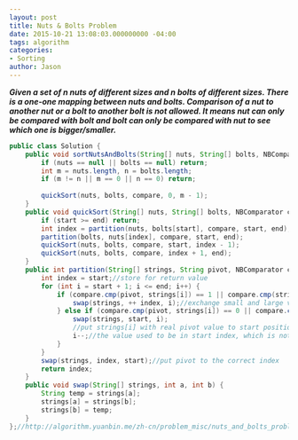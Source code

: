 ```yaml
---
layout: post
title: Nuts & Bolts Problem
date: 2015-10-21 13:08:03.000000000 -04:00
tags: algorithm
categories:
- Sorting
author: Jason
---
```

<p><strong><em>Given a set of n nuts of different sizes and n bolts of different sizes. There is a one-one mapping between nuts and bolts. Comparison of a nut to another nut or a bolt to another bolt is not allowed. It means nut can only be compared with bolt and bolt can only be compared with nut to see which one is bigger/smaller.</em></strong></p>


``` java
public class Solution {
    public void sortNutsAndBolts(String[] nuts, String[] bolts, NBComparator compare) {
        if (nuts == null || bolts == null) return;
        int m = nuts.length, n = bolts.length;
        if (m != n || m == 0 || n == 0) return;
        
        quickSort(nuts, bolts, compare, 0, m - 1);
    }    
    public void quickSort(String[] nuts, String[] bolts, NBComparator compare, int start, int end) {
        if (start >= end) return;
        int index = partition(nuts, bolts[start], compare, start, end);
        partition(bolts, nuts[index], compare, start, end);
        quickSort(nuts, bolts, compare, start, index - 1);
        quickSort(nuts, bolts, compare, index + 1, end);
    }
    public int partition(String[] strings, String pivot, NBComparator compare, int start, int end) {
        int index = start;//store for return value
        for (int i = start + 1; i <= end; i++) {
            if (compare.cmp(pivot, strings[i]) == 1 || compare.cmp(strings[i], pivot) == -1) {
                swap(strings, ++ index, i);//exchange small and large values
            } else if (compare.cmp(pivot, strings[i]) == 0 || compare.cmp(strings[i], pivot) == 0) {
                swap(strings, start, i); 
                //put strings[i] with real pivot value to start position 
                i--;//the value used to be in start index, which is not checked yet
            }
        }
        swap(strings, index, start);//put pivot to the correct index 
        return index;
    }
    public void swap(String[] strings, int a, int b) {
        String temp = strings[a];
        strings[a] = strings[b];
        strings[b] = temp;
    }
};//http://algorithm.yuanbin.me/zh-cn/problem_misc/nuts_and_bolts_problem.html
```
